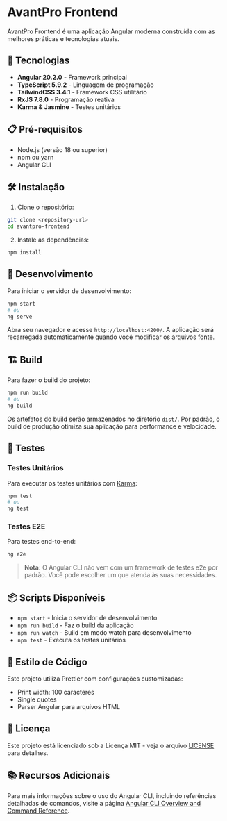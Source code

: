# AvantPro Frontend

AvantPro Frontend é uma aplicação Angular moderna construída com as melhores práticas e tecnologias atuais.

## 🚀 Tecnologias

- **Angular 20.2.0** - Framework principal
- **TypeScript 5.9.2** - Linguagem de programação
- **TailwindCSS 3.4.1** - Framework CSS utilitário
- **RxJS 7.8.0** - Programação reativa
- **Karma & Jasmine** - Testes unitários

## 📋 Pré-requisitos

- Node.js (versão 18 ou superior)
- npm ou yarn
- Angular CLI

## 🛠️ Instalação

1. Clone o repositório:
```bash
git clone <repository-url>
cd avantpro-frontend
```

2. Instale as dependências:
```bash
npm install
```

## 🚀 Desenvolvimento

Para iniciar o servidor de desenvolvimento:

```bash
npm start
# ou
ng serve
```

Abra seu navegador e acesse `http://localhost:4200/`. A aplicação será recarregada automaticamente quando você modificar os arquivos fonte.

## 🏗️ Build

Para fazer o build do projeto:

```bash
npm run build
# ou
ng build
```

Os artefatos do build serão armazenados no diretório `dist/`. Por padrão, o build de produção otimiza sua aplicação para performance e velocidade.

## 🧪 Testes

### Testes Unitários

Para executar os testes unitários com [Karma](https://karma-runner.github.io):

```bash
npm test
# ou
ng test
```

### Testes E2E

Para testes end-to-end:

```bash
ng e2e
```

> **Nota:** O Angular CLI não vem com um framework de testes e2e por padrão. Você pode escolher um que atenda às suas necessidades.

## 📦 Scripts Disponíveis

- `npm start` - Inicia o servidor de desenvolvimento
- `npm run build` - Faz o build da aplicação
- `npm run watch` - Build em modo watch para desenvolvimento
- `npm test` - Executa os testes unitários

## 🎨 Estilo de Código

Este projeto utiliza Prettier com configurações customizadas:
- Print width: 100 caracteres
- Single quotes
- Parser Angular para arquivos HTML

## 📄 Licença

Este projeto está licenciado sob a Licença MIT - veja o arquivo [LICENSE](LICENSE) para detalhes.

## 📚 Recursos Adicionais

Para mais informações sobre o uso do Angular CLI, incluindo referências detalhadas de comandos, visite a página [Angular CLI Overview and Command Reference](https://angular.dev/tools/cli).
